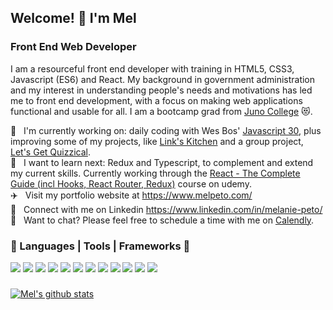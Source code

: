 ## Welcome! 👋 I'm Mel

### Front End Web Developer

I am a resourceful front end developer with training in HTML5, CSS3, Javascript (ES6) and React. My background in government administration and my interest in understanding people's needs and motivations has led me to front end development, with a focus on making web applications functional and usable for all. I am a bootcamp grad from [Juno College](junocollege.com) :heart_eyes_cat:.

:hatching_chick:&nbsp;&nbsp; I'm currently working on: daily coding with Wes Bos' [Javascript 30](https://javascript30.com/), plus improving some of my projects, like [Link's Kitchen](https://links-kitchen.melpeto.com) and a group project, [Let's Get Quizzical](https://lets-get-quizzical-trivia.netlify.app/). <br />
:seedling:&nbsp;&nbsp; I want to learn next: Redux and Typescript, to complement and extend my current skills. Currently working through the [React - The Complete Guide (incl Hooks, React Router, Redux)](https://www.udemy.com/course/react-the-complete-guide-incl-redux/) course on udemy. <br />
:airplane:&nbsp;&nbsp; Visit my portfolio website at https://www.melpeto.com/ <br />
:information_desk_person:&nbsp;&nbsp; Connect with me on Linkedin https://www.linkedin.com/in/melanie-peto/ <br />
:speech_balloon:&nbsp;&nbsp; Want to chat? Please feel free to schedule a time with me on [Calendly](https://calendly.com/mel-peto).

### :toolbox: Languages | Tools | Frameworks :hammer: 

<section align="left">

<img src="https://img.shields.io/badge/HTML5-E34F26?style=for-the-badge&logo=html5&logoColor=white" />
<img src="https://img.shields.io/badge/CSS3-1572B6?style=for-the-badge&logo=css3&logoColor=white" />
<img src="https://img.shields.io/badge/JavaScript-323330?style=for-the-badge&logo=javascript&logoColor=F7DF1E" />
<img src="https://img.shields.io/badge/SASS-hotpink.svg?style=for-the-badge&logo=SASS&logoColor=white" />
<img src="https://img.shields.io/badge/React-20232A?style=for-the-badge&logo=react&logoColor=61DAFB" />
<img src="https://img.shields.io/badge/React_Router-CA4245?style=for-the-badge&logo=react-router&logoColor=white" />
<img src="https://img.shields.io/badge/jquery-%230769AD.svg?style=for-the-badge&logo=jquery&logoColor=white" />
<img src="https://img.shields.io/badge/firebase-%23039BE5.svg?style=for-the-badge&logo=firebase" />
<img src="https://img.shields.io/badge/netlify-%23000000.svg?style=for-the-badge&logo=netlify&logoColor=#00C7B7" />
<img src="https://img.shields.io/badge/NPM-%23000000.svg?style=for-the-badge&logo=npm&logoColor=white" />
<img src="https://img.shields.io/badge/git-%23F05033.svg?style=for-the-badge&logo=git&logoColor=white" />
<img src="https://img.shields.io/badge/Visual%20Studio%20Code-0078d7.svg?style=for-the-badge&logo=visual-studio-code&logoColor=white" />
  
</section>

###

[![Mel's github stats](https://github-readme-stats.vercel.app/api?username=melpeto)](https://github.com/melpeto/github-readme-stats)
